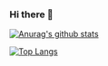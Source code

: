 ### Hi there 👋

<!--
**qbadboy/qbadboy** is a ✨ _special_ ✨ repository because its `README.md` (this file) appears on your GitHub profile.

Here are some ideas to get you started:

- 🔭 I’m currently working on ...
- 🌱 I’m currently learning ...
- 👯 I’m looking to collaborate on ...
- 🤔 I’m looking for help with ...
- 💬 Ask me about ...
- 📫 How to reach me: ...
- 😄 Pronouns: ...
- ⚡ Fun fact: ...
-->

[![Anurag's github stats](https://github-readme-stats.vercel.app/api?username=qbadboy)](https://github.com/anuraghazra/github-readme-stats)

[![Top Langs](https://github-readme-stats.vercel.app/api/top-langs/?username=qbadboy)](https://github.com/anuraghazra/github-readme-stats)
